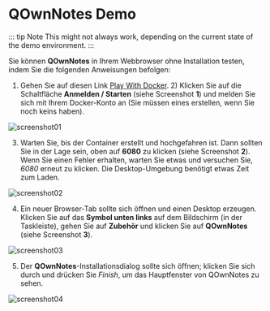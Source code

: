 # QOwnNotes Demo

::: tip
Note
This might not always work, depending on the current state of the demo environment.
:::

Sie können **QOwnNotes** in Ihrem Webbrowser ohne Installation testen, indem Sie die folgenden Anweisungen befolgen:

1. Gehen Sie auf diesen Link [Play With Docker](https://labs.play-with-docker.com/?stack=https://raw.githubusercontent.com/qownnotes/docker-desktop/main/examples/docker-compose.play-with-docker.yml&stack_name=desktop). 2) Klicken Sie auf die Schaltfläche **Anmelden / Starten** (siehe Screenshot **1**) und melden Sie sich mit Ihrem Docker-Konto an (Sie müssen eines erstellen, wenn Sie noch keins haben).

![screenshot01](/img/demo/playwithdocker01.png)

3. Warten Sie, bis der Container erstellt und hochgefahren ist. Dann sollten Sie in der Lage sein, oben auf **6080** zu klicken (siehe Screenshot **2**). Wenn Sie einen Fehler erhalten, warten Sie etwas und versuchen Sie, _6080_ erneut zu klicken. Die Desktop-Umgebung benötigt etwas Zeit zum Laden.

![screenshot02](/img/demo/playwithdocker02.png)

4.  Ein neuer Browser-Tab sollte sich öffnen und einen Desktop erzeugen. Klicken Sie auf das **Symbol unten links** auf dem Bildschirm (in der Taskleiste), gehen Sie auf **Zubehör** und klicken Sie auf **QOwnNotes** (siehe Screenshot **3**).

![screenshot03](/img/demo/playwithdocker03.png)

5. Der **QOwnNotes**-Installationsdialog sollte sich öffnen; klicken Sie sich durch und drücken Sie _Finish_, um das Hauptfenster von QOwnNotes zu sehen.

![screenshot04](/img/demo/playwithdocker04.png)
